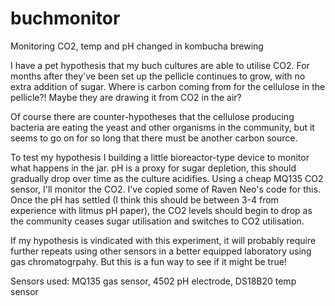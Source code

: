# buchmonitor
Monitoring CO2, temp and pH changed in kombucha brewing

I have a pet hypothesis that my buch cultures are able to utilise CO2. For months after they've been set up the pellicle continues to grow, with no extra addition of sugar. Where is carbon coming from for the cellulose in the pellicle?! Maybe they are drawing it from CO2 in the air?

Of course there are counter-hypotheses that the cellulose producing bacteria are eating the yeast and other organisms in the community, but it seems to go on for so long that there must be another carbon source.

To test my hypothesis I building a little bioreactor-type device to monitor what happens in the jar. pH is a proxy for sugar depletion, this should gradually drop over time as the culture acidifies. Using a cheap MQ135 CO2 sensor, I'll monitor the CO2. I've copied some of Raven Neo's code for this. Once the pH has settled (I think this should be between 3-4 from experience with litmus pH paper), the CO2 levels should begin to drop as the community ceases sugar utilisation and switches to CO2 utilisation.

If my hypothesis is vindicated with this experiment, it will probably require further repeats using other sensors in a better equipped laboratory using gas chromatogrpahy. But this is a fun way to see if it might be true!

Sensors used: MQ135 gas sensor, 4502 pH electrode, DS18B20 temp sensor
